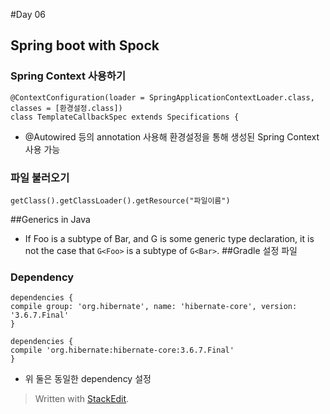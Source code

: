 #Day 06
## Spring boot with Spock
### Spring Context 사용하기
```
@ContextConfiguration(loader = SpringApplicationContextLoader.class, classes = [환경설정.class])
class TemplateCallbackSpec extends Specifications {
```
- @Autowired 등의 annotation 사용해 환경설정을 통해 생성된 Spring Context 사용 가능
### 파일 불러오기
```
getClass().getClassLoader().getResource("파일이름")
```
##Generics in Java
- If Foo is a subtype of Bar, and G is some generic type declaration, it is not the case that `G<Foo>` is a subtype of `G<Bar>`.
##Gradle 설정 파일
### Dependency
```
dependencies {
compile group: 'org.hibernate', name: 'hibernate-core', version: '3.6.7.Final'
}
```
```
dependencies {
compile 'org.hibernate:hibernate-core:3.6.7.Final'
}
```
- 위 둘은 동일한 dependency 설정

> Written with [StackEdit](https://stackedit.io/).